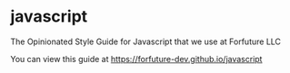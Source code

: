 
# javascript

The Opinionated Style Guide for Javascript that we use at Forfuture LLC

You can view this guide at https://forfuture-dev.github.io/javascript

